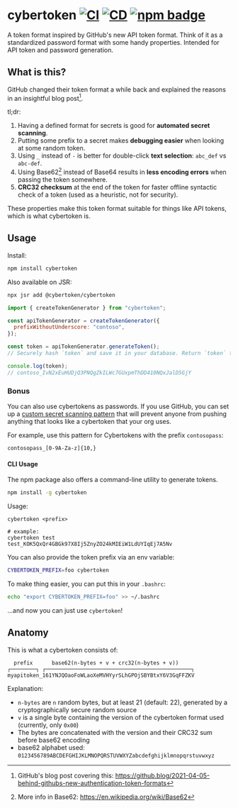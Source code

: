 # cybertoken [![CI](https://github.com/nikeee/cybertoken/actions/workflows/CI.yaml/badge.svg)](https://github.com/nikeee/cybertoken/actions/workflows/CI.yaml) [![CD](https://github.com/nikeee/cybertoken/actions/workflows/CD.yaml/badge.svg)](https://github.com/nikeee/cybertoken/actions/workflows/CI.yaml) [![npm badge](https://img.shields.io/npm/v/cybertoken)](https://www.npmjs.com/package/cybertoken)

A token format inspired by GitHub's new API token format. Think of it as a standardized password format with some handy properties. Intended for API token and password generation.

## What is this?

GitHub changed their token format a while back and explained the reasons in an insightful blog post[^1].

tl;dr:

1. Having a defined format for secrets is good for **automated secret scanning**.
2. Putting some prefix to a secret makes **debugging easier** when looking at some random token.
3. Using `_` instead of `-` is better for double-click **text selection**: `abc_def` vs `abc-def`.
4. Using Base62[^2] instead of Base64 results in **less encoding errors** when passing the token somewhere.
5. **CRC32 checksum** at the end of the token for faster offline syntactic check of a token (used as a heuristic, not for security).

These properties make this token format suitable for things like API tokens, which is what cybertoken is.

## Usage

Install:

```sh
npm install cybertoken
```

Also available on JSR:
```sh
npx jsr add @cybertoken/cybertoken
```

```js
import { createTokenGenerator } from "cybertoken";

const apiTokenGenerator = createTokenGenerator({
  prefixWithoutUnderscore: "contoso",
});

const token = apiTokenGenerator.generateToken();
// Securely hash `token` and save it in your database. Return `token` to the user once.

console.log(token);
// contoso_IvN2xEuHUDjQ3PNQgZkILWc7GUxpmThDD410NQxJalD5GjY
```

### Bonus

You can also use cybertokens as passwords. If you use GitHub, you can set up a [custom secret scanning pattern](https://docs.github.com/en/enterprise-cloud@latest/code-security/secret-scanning/defining-custom-patterns-for-secret-scanning) that will prevent anyone from pushing anything that looks like a cybertoken that your org uses.

For example, use this pattern for Cybertokens with the prefix `contosopass`:

```regex
contosopass_[0-9A-Za-z]{10,}
```

#### CLI Usage
The npm package also offers a command-line utility to generate tokens.
```sh
npm install -g cybertoken
```
Usage:
```
cybertoken <prefix>

# example:
cybertoken test
test_KOK5QxQr4GBGk97X8Ij5ZnyZO24kMIEiW1LdUYIqEj7A5Nv
```

You can also provide the token prefix via an env variable:
```sh
CYBERTOKEN_PREFIX=foo cybertoken
```

To make thing easier, you can put this in your `.bashrc`:
```sh
echo "export CYBERTOKEN_PREFIX=foo" >> ~/.bashrc
```
...and now you can just use `cybertoken`!

## Anatomy

This is what a cybertoken consists of:

```
  prefix      base62(n-bytes + v + crc32(n-bytes + v))
┌────────┐ ┌──────────────────────────────────────────────┐
myapitoken_161YNJQOaoFoWLaoXeMVHYyrSLhGPOjSBYBtxY6V3GqFFZKV
```

Explanation:

- `n-bytes` are `n` random bytes, but at least 21 (default: 22), generated by a cryptographically secure random source
- `v` is a single byte containing the version of the cybertoken format used (currently, only `0x00`)
- The bytes are concatenated with the version and their CRC32 sum before base62 encoding
- base62 alphabet used: `0123456789ABCDEFGHIJKLMNOPQRSTUVWXYZabcdefghijklmnopqrstuvwxyz`

[^1]: GitHub's blog post covering this: https://github.blog/2021-04-05-behind-githubs-new-authentication-token-formats
[^2]: More info in Base62: https://en.wikipedia.org/wiki/Base62

